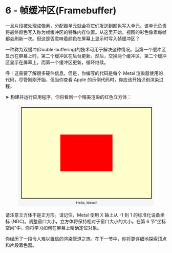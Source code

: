 # 6 - 帧缓冲区(Framebuffer)

一旦片段被处理成像素，分配器单元就会将它们发送到颜色写入单元。该单元负责将最终颜色写入称为帧缓冲区的特殊内存位置。从这里开始，视图的彩色像素每帧都会刷新一次。但这是否意味着颜色在屏幕上显示时写入帧缓冲区？

一种称为双缓冲(Double-buffering)的技术可用于解决这种情况。当第一个缓冲区显示在屏幕上时，第二个缓冲区在后台更新。然后，交换两个缓冲区，第二个缓冲区显示在屏幕上，而第一个缓冲区更新，循环继续。

呼！这需要了解很多硬件信息。但是，你编写的代码是每个 Metal 渲染器使用的代码，尽管刚刚开始，但当你查看 Apple 的示例代码时，你应该开始识别渲染过程。

➤ 构建并运行应用程序，你将看到一个精美渲染的红色立方体：

<figure><img src="../../../.gitbook/assets/1_3_cube.png" alt=""><figcaption></figcaption></figure>

请注意立方体不是正方形。请记住，Metal 使用 X 轴上从 -1 到 1 的标准化设备坐标 (NDC)。调整窗口大小，立方体将保持相对于窗口大小的大小。在第 6 节“坐标空间”中，你将学习如何在屏幕上精确定位对象。

你经历了一段令人难以置信的渲染管道之旅。在下一节中，你将更详细地探索顶点和片段着色器。
